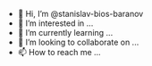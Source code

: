 - 👋 Hi, I’m @stanislav-bios-baranov
- 👀 I’m interested in ...
- 🌱 I’m currently learning ...
- 💞️ I’m looking to collaborate on ...
- 📫 How to reach me ...

<!---
stanislav-bios-baranov/stanislav-bios-baranov is a ✨ special ✨ repository because its `README.md` (this file) appears on your GitHub profile.
You can click the Preview link to take a look at your changes.
--->
